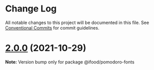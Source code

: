 # Change Log

All notable changes to this project will be documented in this file.
See [Conventional Commits](https://conventionalcommits.org) for commit guidelines.

# [2.0.0](https://code.intra.internal-services-production.dc-ifood.com/ifood/pomodoro/web/pomodoro-react/compare/v1.17.0...v2.0.0) (2021-10-29)

**Note:** Version bump only for package @ifood/pomodoro-fonts
